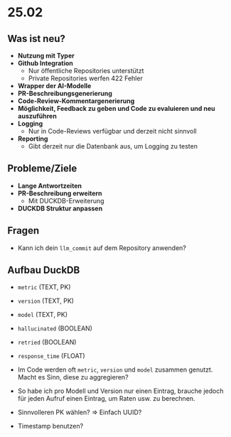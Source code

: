 # 25.02

## Was ist neu?

- **Nutzung mit Typer**
- **Github Integration**
  - Nur öffentliche Repositories unterstützt
  - Private Repositories werfen 422 Fehler
- **Wrapper der AI-Modelle**
- **PR-Beschreibungsgenerierung**
- **Code-Review-Kommentargenerierung**
- **Möglichkeit, Feedback zu geben und Code zu evaluieren und neu auszuführen**
- **Logging**
  - Nur in Code-Reviews verfügbar und derzeit nicht sinnvoll
- **Reporting**
  - Gibt derzeit nur die Datenbank aus, um Logging zu testen

## Probleme/Ziele

- **Lange Antwortzeiten**
- **PR-Beschreibung erweitern**
  - Mit DUCKDB-Erweiterung
- **DUCKDB Struktur anpassen**

## Fragen

- Kann ich dein `llm_commit` auf dem Repository anwenden?

## Aufbau DuckDB

- `metric` (TEXT, PK)
- `version` (TEXT, PK)
- `model` (TEXT, PK)
- `hallucinated` (BOOLEAN)
- `retried` (BOOLEAN)
- `response_time` (FLOAT)

- Im Code werden oft `metric`, `version` und `model` zusammen genutzt. Macht es Sinn, diese zu aggregieren?
- So habe ich pro Modell und Version nur einen Eintrag, brauche jedoch für jeden Aufruf einen Eintrag, um Raten usw. zu berechnen.
- Sinnvolleren PK wählen? => Einfach UUID?
- Timestamp benutzen?
